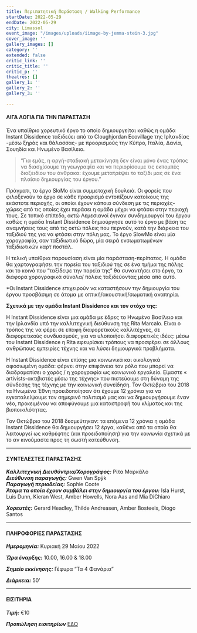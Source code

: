 ```yaml
---
title: Περιπατητική Παράσταση / Walking Performance
startDate: 2022-05-29
endDate: 2022-05-29
city: Limassol
event_image: "/images/uploads/iimage-by-jemma-stein-3.jpg"
cover_image: ''
gallery_images: []
category: ''
extended: false
critic_link: ''
critic_title: ''
critic_p: ''
theatres: []
gallery_1: ''
gallery_2: ''
gallery_3: ''

---
```

#### ΛΙΓΑ ΛΟΓΙΑ ΓΙΑ ΤΗΝ ΠΑΡΑΣΤΑΣΗ

Ένα υπαίθριο χορευτικό έργο το οποίο δημιουργείται καθώς η ομάδα Instant Dissidence ταξιδεύει από το Cloughjordan Ecovillage της Ιρλανδίας -μέσω ξηράς και θάλασσας- με προορισμούς την Κύπρο, Ιταλία, Δανία, Σουηδία και Ηνωμένο Βασίλειο.

> “Για εμάς, η αργή-σταδιακή μετακίνηση δεν είναι μόνο ένας τρόπος να διασχίσουμε τη γεωγραφία και να περιορίσουμε τις εκπομπές διοξειδίου του άνθρακα: έχουμε μετατρέψει το ταξίδι μας σε ένα πλαίσιο δημιουργίας του έργου.” 

Πράγματι, το έργο SloMo είναι συμμετοχική δουλειά. Οι φορείς που φιλοξενούν το έργο σε κάθε προορισμό εντοπίζουν κατοίκους της εκάστοτε περιοχής, οι οποίοι έχουν κάποια σύνδεση με τις περιοχές-χώρες από τις οποίες έχει περάσει η ομάδα μέχρι να φτάσει στην περιοχή τους. Σε τοπικό επίπεδο, οκτώ Λεμεσιανοί έγιναν συνδημιουργοί του έργου καθώς η ομάδα Instant Dissidence δημιούργησε αυτό το έργο με βάση τις αναμνήσεις τους από τις οκτώ πόλεις που περνούν, κατά την διάρκεια του ταξιδιού της για να φτάσει στην πόλη μας. Το έργο SlowMo είναι μία χορογραφία, σαν ταξιδιωτικό δώρο, μία σειρά ενσωματωμένων ταξιδιωτικών καρτ ποστάλ.

Η τελική υπαίθρια παρουσίαση είναι μία παράσταση-περίπατος. Η ομάδα θα χαρτογραφήσει την πορεία του ταξιδιού της σε ένα τμήμα της πόλης και το κοινό που “ταξίδεψε την πορεία της” θα συναντήσει στο έργο, τα διάφορα χορογραφικά σύνολα/ πόλεις ταξιδεύοντας μέσα από αυτό.

\*Οι Instant Dissidence επιχειρούν να καταστήσουν την δημιουργία του έργου προσβάσιμη σε άτομα με οπτική/ακουστική/σωματική αναπηρία.

**Σχετικά με την ομάδα Instant Dissidence και τον στόχο της:**

Η Instant Dissidence είναι μια ομάδα με έδρες το Ηνωμένο Βασίλειο και την Ιρλανδία υπό την καλλιτεχνική διεύθυνση της Rita Marcalo. Είναι ο τρόπος της να φέρει σε επαφή διαφορετικούς καλλιτέχνες, σε διαφορετικούς συνδυασμούς, για να υλοποιήσει διαφορετικές ιδέες: μέσω του Instant Dissidence η Rita εφευρίσκει τρόπους να προσφέρει σε άλλους ανθρώπους εμπειρίες τέχνης και να λύσει δημιουργικά προβλήματα.

H Instant Dissidence είναι επίσης μια κοινωνικά και οικολογικά αφοσιωμένη ομάδα: φέρνει στην επιφάνεια τον ρόλο που μπορεί να διαδραματίσει ο χορός / η χορογραφία ως κοινωνικό εργαλείο. Είμαστε « artivists-ακτιβιστές μέσω της τέχνης» που πιστεύουμε στη δύναμη της σύνδεσης της τέχνης με την κοινωνική συνείδηση. Τον Οκτώβριο του 2018 τα Ηνωμένα Έθνη προειδοποίησαν ότι έχουμε 12 χρόνια για να εγκαταλείψουμε τον σημερινό πολιτισμό μας και να δημιουργήσουμε έναν νέο, προκειμένου να αποφύγουμε μια καταστροφή του κλίματος και της βιοποικιλότητας.

Τον Οκτώβριο του 2018 δεσμεύτηκαν: τα επόμενα 12 χρόνια η ομάδα Instant Dissidence θα δημιουργήσει 12 έργα, καθένα από τα οποία θα λειτουργεί ως καθρέφτης (και προειδοποίηση) για την κοινωνία σχετικά με το αν κινούμαστε προς τη σωστή κατεύθυνση.

***

#### ΣΥΝΤΕΛΕΣΤΕΣ ΠΑΡΑΣΤΑΣΗΣ

**_Καλλιτεχνική Διευθύντρια/Χορογράφος:_** Ρίτα Μαρκάλο  
**_Διεύθυνση παραγωγής:_** Gwen Van Spÿk  
**_Παραγωγή περιοδείας:_** Sophie Coote  
**_Άτομα τα οποία έχουν συμβάλει στην δημιουργία του έργου:_** Isla Hurst, Luis Dunn, Kieran West, Amber Howells, Nora Aas and Mia DiChiaro

**_Χορευτές:_** Gerard Headley, Thilde Andreasen, Amber Bosteels, Diogo Santos

***

#### ΠΛΗΡΟΦΟΡΙΕΣ ΠΑΡΑΣΤΑΣΗΣ

**_Ημερομηνία:_** Κυριακή 29 Μαίου 2022

**_Ώρα έναρξης:_** 10.00, 16.00 & 18.00

**_Σημείο εκκίνησης:_** Γέφυρα “Τα 4 Φανάρια”

**_Διάρκεια:_** 50’

***

#### ΕΙΣΙΤΗΡΙΑ

**_Τιμή:_** €10

**_Προπώληση εισιτηρίων_** [ΕΔΩ]()